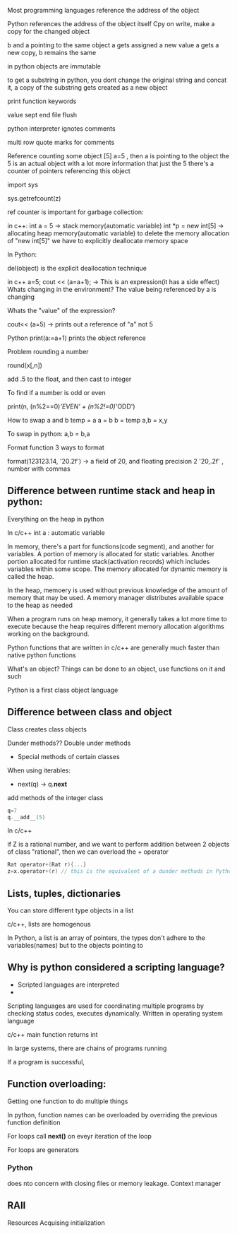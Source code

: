 Most programming languages reference the address of the object

Python references the address of the object itself
Cpy on write, make a copy for the changed object

b and a pointing to the same object
a gets assigned a new value
a gets a new copy, b remains the same

in python objects are immutable

to get a substring in python, you dont change the original string and concat it, a copy of the substring gets created as a new object

print function keywords

value sept end file flush

python interpreter ignotes comments

multi row quote marks for comments

Reference counting
some object [5]
a=5 , then a is pointing to the object
the 5 is an actual object with a lot more information that just the 5
there's a counter of pointers referencing this object

import sys

sys.getrefcount(z)

ref counter is important for garbage collection:

in c++:
int a = 5 -> stack memory(automatic variable)
int *p = new int[5] -> allocating heap memory(automatic variable)
to delete the memory allocation of "new int[5]" we have to explicitly deallocate memory space

In Python:

del(object) is the explicit deallocation technique

in c++
a=5;
cout << (a=a+1); -> This is an expression(it has a side effect)
Whats changing in the environment? The value being referenced by a is changing

Whats the "value" of the expression?

cout<< (a=5) -> prints out a reference of "a" not 5


Python
print(a:=a+1) prints the object reference

Problem rounding a number

round(x[,n])

add .5 to the float, and then cast to integer

To find if a number is odd or even

print(n, (n%2==0)*'EVEN' + (n%2!=0)*'ODD')

How to swap a and b
temp = a
a = b
b = temp
a,b = x,y

To swap in python:
a,b = b,a


Format function
3 ways to format

format(123123.14, '20.2f')  -> a field of 20, and floating precision 2
'20,.2f' , number with commas


## Difference between runtime stack and heap in python:
Everything on the heap in python

In c/c++
int a : automatic variable

In memory, there's a part for functions(code segment), and another for variables. A portion of memory is allocated for static variables. Another portion allocated for runtime stack(activation records) which includes variables within some scope. The memory allocated for dynamic memory is called the heap.

In the heap, memoery is used without previous knowledge of the amount of memory that may be used. A memory manager distributes available space to the heap as needed

When a program runs on heap memory, it generally takes a lot more time to execute because the heap requires different memory allocation algorithms working on the background.

Python functions that are written in c/c++ are generally much faster than native python functions


What's an object?
Things can be done to an object, use functions on it and such

Python is a first class object language

## Difference between class and object

Class creates class objects

Dunder methods??
Double under methods
* Special methods of certain classes

When using iterables:
* next(q) &rarr; q.__next__



add methods of the integer class

```c
q=7
q.__add__(5)
```

In c/c++

if Z is a rational number, and we want to perform addition between 2 objects of class "rational", then we can overload the + operator

```c
Rat operator+(Rat r){...}
z=x.operator+(r) // this is the equivalent of a dunder methods in Python
```

## Lists, tuples, dictionaries

You can store different type objects in a list

c/c++, lists are homogenous

In Python, a list is an array of pointers, the types don't adhere to the variables(names) but to the objects pointing to

## Why is python considered a scripting language?

* Scripted languages are interpreted
* 

Scripting languages are used for coordinating multiple programs by checking status codes, executes dynamically. Written in operating system language

c/c++ main function returns int

In large systems, there are chains of programs running

If a program is successful, 


## Function overloading:

Getting one function to do multiple things

In python, function names can be overloaded by overriding the previous function definition


For loops call **next()** on eveyr iteration of the loop

For loops are generators


### Python 

does nto concern with closing files or memory leakage. Context manager

## RAII
Resources Acquising initialization

